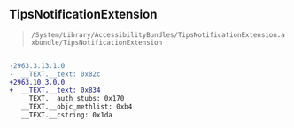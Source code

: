 ## TipsNotificationExtension

> `/System/Library/AccessibilityBundles/TipsNotificationExtension.axbundle/TipsNotificationExtension`

```diff

-2963.3.13.1.0
-  __TEXT.__text: 0x82c
+2963.10.3.0.0
+  __TEXT.__text: 0x834
   __TEXT.__auth_stubs: 0x170
   __TEXT.__objc_methlist: 0xb4
   __TEXT.__cstring: 0x1da

```
